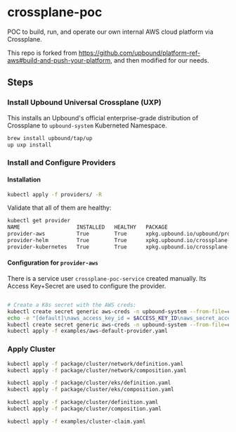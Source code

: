 # crossplane-poc
POC to build, run, and operate our own internal AWS cloud platform via Crossplane.

This repo is forked from https://github.com/upbound/platform-ref-aws#build-and-push-your-platform, and then modified for our needs.

## Steps

### Install Upbound Universal Crossplane (UXP)
This installs an Upbound's official enterprise-grade distribution of Crossplane to `upbound-system` Kuberneted Namespace.
```bash
brew install upbound/tap/up
up uxp install
```

### Install and Configure Providers

#### Installation

```bash
kubectl apply -f providers/ -R
```

Validate that all of them are healthy:
```bash
kubectl get provider
NAME                  INSTALLED   HEALTHY   PACKAGE                                                         AGE
provider-aws          True        True      xpkg.upbound.io/upbound/provider-aws:v0.22.0                    3d6h
provider-helm         True        True      xpkg.upbound.io/crossplane-contrib/provider-helm:v0.12.0        90m
provider-kubernetes   True        True      xpkg.upbound.io/crossplane-contrib/provider-kubernetes:v0.5.0   79m
```

#### Configuration for `provider-aws`

There is a service user `crossplane-poc-service` created manually. Its Access Key+Secret are used to configure the provider.

```bash

# Create a K8s secret with the AWS creds:
kubectl create secret generic aws-creds -n upbound-system --from-file=credentials=./creds.conf
echo -e "[default]\naws_access_key_id = $ACCESS_KEY_ID\naws_secret_access_key = $ACCESS_SECRET_KEY" > credentials.conf
kubectl create secret generic aws-creds -n upbound-system --from-file=credentials=./credentials.conf
kubectl apply -f examples/aws-default-provider.yaml
```

### Apply Cluster

```bash
kubectl apply -f package/cluster/network/definition.yaml
kubectl apply -f package/cluster/network/composition.yaml

kubectl apply -f package/cluster/eks/definition.yaml
kubectl apply -f package/cluster/eks/composition.yaml

kubectl apply -f package/cluster/definition.yaml
kubectl apply -f package/cluster/composition.yaml

kubectl apply -f examples/cluster-claim.yaml
```
